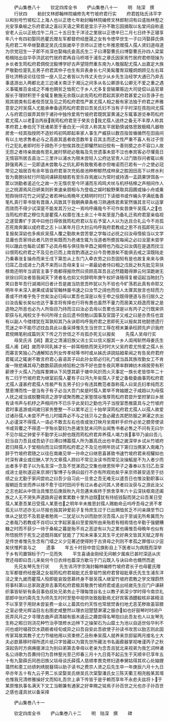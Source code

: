 <!-- { "loadSidebar": true } -->


　　俨山集巻八十
　　钦定四库全书
　　俨山集巻八十一
　　明　陆深　撰
　　行状四
　　勑封文林郎翰林院编修先考竹坡府君行实
　　府君姓陆氏讳平字以和别号竹坡松江上海人也以正徳七年勑封翰林院编修文林郎制词有曰逺贻林壑之光安享桑榆之乐府君读之喜曰天语之荣若是宜示子孙不敢忘因摘取以名堂间自称逺安老人云以正统戊午二月二十五日生于洋泾之里居以正徳辛巳二月七日终予正寝享年八十有四初娶同邑瞿氏赠左军都督府经歴晟之女有令徳早世生一子曰沔娶薛氏俱先府君二年卒继娶嘉定吴氏戊辰嵗卒于京师以正徳七年推恩赠孺人孺人贤妇道母道为宗党冠生一子即不肖深也娶梅氏妾高氏生二子曰溥娶曹氏曰博娶曹氏孙四人梁棠栢楫陆出自华亭洪武初竹居府君再自马桥壻于浦东之章氏因家焉竹居府君修隠操为乡长者生筠松府君倜傥沈毅博学好古声望隠然重东南为人敬服配尤孺人出嘉定大族严敬勤俭寔乳五男子府君其仲子也生有异表身长七尺美髯覆胷双瞳炯炯顾见左右耳音吐洪畅谈论往往惊一座人见之者皆以为伟丈夫也少从乡先生治经学大通已乃弃去事逺游出入两都北走三边诸关南泛于湘沅之间多从名公卿游名公卿无不爱之重之遇义事辄推百金成之不难也赒贫乏恤死亡于乡人尤多复尝输粟赈边大司徒偿以品官章服长于理财积至千金辄复散施无余既以此佐筠松府君起其家府君甚爱之曰吾诤子也观其貌类有后者傥吾犹及见之筠松府君性严甚尤孺人相之极有家法独于府君之养雅意安之时吴孺人尤能承奉备适筠松府君尝曰吾吴氏妇不当有子乎时深在孩抱间尤孺人与府君日娱弄其侧于诸孙中独怜爱焉竹坡府君既筑室黄浦之东辄事游览奉筠松府君尤孺人以老治丙辰我筠松府君至于癸亥合我尤孺人送终之备无不丰厚人称其孝府君上奉伯兄下抚诸弟至于垂白无一间言人称其友平居勤慎诚恪思致极精凡器物房舍一经其指授罔不造妙鸡初鸣即起率家人事生产臧获以数百指皆循循然在田亩间有以土地求售者必与之高直其逺者收息数年复召其主而还之性严重不喜人有过子侄行之犯礼者即时形于顔色不少恕俟其改迁即驩然如旧傥有一善则奬之亦不容口人故无怨之者待亲故曲有恩礼嵗时祭祀必敬每及先世遗事未尝不泣也奉宾客必尽懽竟日无惰容所居去县治二三里许以浦水为限未尝轻入公府达官贵人过门致存问者辄以疾辞强焉再三一见即退未尝敢与之抗礼即有致敬焉者亦但唯诺而已若有一介之使必冠带见之祖居百有余年皆自府君渐次充拓凿池种栁郁然成林泉之胜因田高下以修水利皆为膏腴扶杖行阡陌间课耕观植若有至乐存焉嵗以为常时或持酒一盂蔬果饼饵各一筐以饷勤者逺近化之故一方无惰农至今环浦而东鸡鸣犬吠与机杼桔槔之声相间作人比之桃源焉风日妍美则折柬速亲朋相与为登临之娱时殽野果取具园圃或操小舟或乗短舆徜徉花竹之间望之者若神仙焉晩年尤精明时时灯下读细书或作蝇头字满纸蚤善笔札真行草书皆有晋唐人风致其于我朝典章条格习熟通练若素宦然循其言可以运掌而效而不得少试深寔不能发其万分之一焉呜呼痛哉今不可作矣昔庚午吴孺人之也当筠松府君之穆位先是瞿孺人权厝在浅土余三十年矣至是乃备礼迁焉府君寔亲临视之遂营夀圹于其中曰他日得依我筠松府君以左右予室人人以为达且合礼云今不肖孤忍死南奔冀以成府君之志卜以某年月日大封云呜呼我府君教成之恩不肖孤即死无以复报矣深幼也多疾疢吴孺人覆之勤故未尝苦督之学每过必抚之曰汝毋惰偷当以文学显庸也吾家待此者凡防世矣既而为邑诸生辄为当道者所奬拔每闻之必曰汝寔未尝学何以躐此也每赴试都下必具舟楫与俱往殆辛酉之揭榜也乃指之曰汝偶在是退而抆泣曰恨筠松府君之不及见也已而上南宫酌酒送之曰今吾倦游矣不能俱去戒之深既陆走乃乗春涨复操舟而来壬戌下第忽从上东门入牵衣劳之曰吾固知有是也故复来来与俱归耳乙丑成进士乃真不来而以吾母来复以一弟最幼者侍曰相之戊辰之秋先妣见背扶榇南还明年当调官主事于南都得报欣然曰资顾高耳吾且近然籍籍得罪云何深跪谢无状徐曰同汝者皆我闻天下贤者名也抑又何辞明年庚午权奸诛殛得复被诏起当貤封乃笑曰昔年吾行湖湘间日者计吾是嵗当防恩吾昨犹以为不验也今旷荡若此真有命耶又明年辛未深入谢果成请留官翰林屡书速之曰汝节之阔也而信人太骤其放言也轻而力善或不终难乎免于世矣汝必归毋以累吾也深是以有壬申之役既得便道与告归居久之曰汝齿髪长矣似也达于事言将有择也行将有畏也虽然不量力而居美又趋逸而冒之是造物之所恶也必为人所指目乃持而泣曰汝必去毋以吾累也深是以有丙子之行既来供职获与礼闱校文手书问所得士自后遗书但勉以国事及官国子又戒之曰是亦责任也宜有以副人今缕缕犹在耳孰知其乃永诀耶呜呼我府君之恩即死无以报矣其他懿徳遗行荒迷之中不能尽述抆血具此以备采择惟先生当世宗工辱在榜末兼承枉顾先庐识我府君傥赐笔削成篇则天下传之万世信之不肖孤亦死无以报矣
　　先孺人吴母行实
　　母吴氏讳【阙】嘉定之清浦旧族父讳士实以信义服其一乡人闺闱斩然母姜氏生孺人甫【阙】嵗而卒同乳姊才长一龄耳相依而哭无时时大父吴府君尤怜爱之孺人长而寡言笑独心乃通解知古列女传孝经等书时或从姊氏讲説姑姆辈闻之有告吴府君府君辄试之辄谢不敢言府君心喜语其子曰此孙女耶必归礼门或当昌其族攻勤女工不肯废一隙悲痛其母乃数数茹蔬纨绮铅粉之饰不好也尝冬夜风寒率群婢纺木绵居旁有积薪燎于火孺人乃指挥羣婢从下风堕其薪于塘中风炽而火灭事定一族长老皆惊年二十有二归于竹坡府君为继室前孺人瞿有子曰沔九年矣孺人子爱之备极委曲事筠松府君尤孺人谨甚府君孺人性极严有五男子妇少有违其教范者亟称孺人曰吴氏妇孝纯而志慧恵博而性一是当有子有子必当大吾门矣是时孺人累举不育妯娌之子咸趋以为母孺人抚之咸当或脱簪珥资之游学或聚而教之家塾馆谷惟厚筠松府君尝升堂拊掌曰乡居有读书声与机杼之声相间作不已乐乎此吴妇之勤也沔子当授室悉推匳具与之竹坡府君时事逺游或间嵗归家务整整一不以累年近三十始举深筠松府君尤孺人以孺人故爱过诸孙孺人未尝不严也儿时嬉弄必不与之钱贝与之食必藏去其肥防服之澣濯之衣出入必谨深不得孺人一语必不敢去左右也夜或张灯映月坐南轩手织作必坐之膝旁使读书或背覆之不得遗一字殆长娶妇为邑诸生犹未问所业闻售书者必售之不问有无曰尔不见尔祖之钟爱乎不勤学无以酧也既而筠松府君弃养孺人竭力丧事毕乃谕曰吾儿妇当自力吾且成吾幼子曰溥曰博葢孺人所为置高氏出也辛酉之嵗深举乡试从竹坡府君归拜孺人于堂相向而泣曰恨筠松府君之不及见也明年防试下第归当携家入南雍乃辞于竹坡府君随之以往在南雍见举一孙命之曰继恩喜甚致书速竹坡府君来视驩如也时深有课业或应酬人学为文章孺人顾曰不常见汝读书而常见汝操觚是不为入者少而出者多乎君子以为名言深一念及不觉涕泗之交集也继恩殀甲子之春奉以东归乙丑深成进士是秋遂迎来京濒行掣博子与俱曰兹行不亦有所观劝矣乎来京师甚安适至于纺绩之业尤勤于家间尝劝之曰吾少自习此一旦舍之吾无难无以遣吾日也惟汝勤职事以报朝廷吾坐而养以禄不愈于往时田间乎有过从者必问其人贤者曰汝获与之游此汝父之志也起从中馈治具惟恐后庚辰秋九月忽遘末疾终于旅舍享年六十云深扶柩南还阖族之人无不哭失声道路奔迎者累累数十里外迨既犹有持纸钱裂而哭之曰吾某日受孺人某恵吾某日受孺人某恵也之明年辛未推恩封孺人赐勅命云呜呼吾母之贤不孝孤无以尽述亦无以尽报也独其钟爱前子复怜庶生过于已出赒恤贫乏不问亲疎至节口体从之犹恐不及若是者勉焉一二犹足以为训而励世况吾孺人出于至诚无所希冀而为之者哉乃若教成不肖叨以文字起家虽曰至爱揆所由来殆若有相焉惜也辛勤于强健糟糠之时而不获少一待于桑榆之暮是殆不肖之恶逆有以为之累也痛惟吾母晩年也似有所悟脱然于死生之迹既将属纩犹能了了知未来事又其生平尤好典文皆其天赋之厚有足传世者惟先生念有门墙之义少见著述使得附于古贤母之列则不孝孤之罪借以少逭矣伏惟矜哀与之
　　遗事
　　年五十时目中尝见旗影自上下医者以为病既而深举于乡有司置锦标于门一见而失
　　平生喜诵金刚经无间朝夕属疾已甚时深适从庆贺还母即曰吾儿来矣何今日衣绯也葢深方歇马于门云既入与诀曰命也翛然而逝
　　先兄友琴先生行状
　　先生讳沔字宗海封翰林编修竹坡府君长子也母瞿氏赠左军都督府经歴晟之女祖筠松府君祖妣尤氏曾祖竹居府君曾祖妣章氏先生生浦东洋泾之里九嵗而瞿孺人殁即能哀毁思慕终身不替吴孺人继室竹坡府君教之学文理蔚然将事科第以总家政遂弃去事筠松府君极其敬畏竹坡府君或逺出经嵗先生应门户课耕织事皆斩斩有条目事伯叔处兄弟务止于理每馆谷名士以教子弟深少学时得今南京礼部郎中张约斋先生为师先生时时至塾中视供张致殷勤焉尤好宾客酒醴殽核非甚精洁不以享至于用财未尝妄费一金以上葢其俭约天性也常居焚香扫地尤恶芜秽故虽容膝之室必使光辉溢目左右图史咸整然以理衣冠楚楚澣濯之服亦如也好鼓琴时时闭户抚弄风月之夕寻理古曲声调清越有振木遏云之趣尝得名琴抱曰此吾友也人以友琴先生称之暇日则浇花种竹治亭馆修水边林下之操架石为山窟土为池以自适世俗华利不问也或时啜菽饮水蔬粝者经旬或异之曰吾自安此吾欲使子孙读书攻苦以励志则此固传家耳故其教子尤力节缩他用以资束修乙丑秋奉吴孺人就养来京邸留两月接名士大夫必歆慕移时得所遗片纸只字皆藏以为寳先世所藏法书名画彛器掌视唯谨丙子之秋深起告时方病痈瘥涕泣为别曰弟第去幸毋以老亲为念吾且犹北来视弟为我乞词林诸名公诗歌为吾夀持归为吾林壑光至己夘春三月十九日竟不起云生于天顺辛巳享年五十有九娶薛氏同邑旧族父埙母谈氏薛孺人慈顺孝畏克修妇道奉舅姑得其欢心处妯娌蔼然和恵工纺绩刺绣脱簮珥以助子读书之费宗人贤之后先生卒一年庚辰六月十九日卒亦年五十有九云子男二长梁娶吴氏继吴氏次棠娶潘氏女三陈天衢王相尧殷某其壻也惟我兄清修雅操好文而知礼吾宗上承下传皆于是乎赖而享年不永悲夫兹将卜于某原惟执事名满天下文工当朝兼有通家之好幸赐之铭焉子孙百世之光也亦子孙百世之感也谨具状以备采择













　　俨山集巻八十一

　　钦定四库全书
　　俨山集巻八十二
　　明　陆深　撰
　　碑
